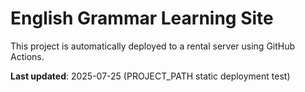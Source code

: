 # English Grammar Learning Site

This project is automatically deployed to a rental server using GitHub Actions.

**Last updated**: 2025-07-25 (PROJECT_PATH static deployment test) 